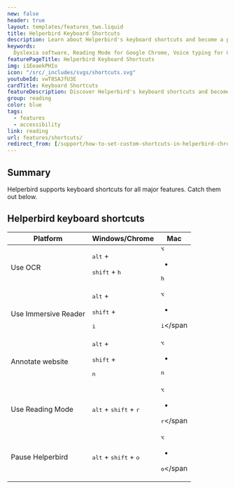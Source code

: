 ```yaml
---
new: false
header: true
layout: templates/features_two.liquid
title: Helperbird Keyboard Shortcuts
description: Learn about Helperbird's keyboard shortcuts and become a pro at using Helperbird. Discover how to navigate Helperbird with ease and enhance your accessibility experience.
keywords:
  Dyslexia software, Reading Mode for Google Chrome, Voice typing for Chrome, Text to speech for Chrome, text reader, Immersive Reader, dyslexia fonts, accessibility software, dyslexia software, Helperbird for Edge, Helperbird for Firefox, Helperbird for Chrome, Opendyslexic for Chrome, OpenDyslexic
featurePageTitle: Helperbird Keyboard Shortcuts
img: i1EeaekPHIo
icon: "/src/_includes/svgs/shortcuts.svg"
youtubeId: vwT8SAJfU3E
cardTitle: Keyboard Shortcuts
featureDescription: Discover Helperbird's keyboard shortcuts and become a pro at navigating the extension. Enhance your accessibility experience with quick and efficient shortcuts.
group: reading
color: blue
tags:
  - features
  - accessibility
link: reading
url: features/shortcuts/
redirect_from: [/support/how-to-set-custom-shortcuts-in-helperbird-chrome-firefox-edge/]
---
```



##  Summary

Helperbird supports keyboard shortcuts for all major features. Catch them out below. 
    

## Helperbird keyboard shortcuts

<table class="min-w-full divide-y divide-gray-200 flex-1">
<thead>
<tr>
<th
scope="col"
class="px-6 py-3 text-left text-xs font-medium text-base-content uppercase tracking-wider"
>
Platform
</th>
<th
scope="col"
class="px-6 py-3 text-left text-xs font-medium text-base-content uppercase tracking-wider"
>
Windows/Chrome
</th>
<th
scope="col"
class="px-6 py-3 text-left text-xs font-medium text-base-content uppercase tracking-wider"
>
Mac
</th>
</tr>
</thead>
<tbody class="divide-y divide-gray-200">
<tr>
<td class="px-6 py-4 whitespace-nowrap">
<div class="leading-relaxed font-sans  text-sm text-base-content">Use OCR</div>
</td>
<td class="px-6 py-4 whitespace-nowrap">
<div class="leading-relaxed font-sans  text-sm text-base-content">
<kbd class="kbd">alt</kbd> +

<kbd class="kbd">shift</kbd>
+
<kbd class="kbd">h</kbd>
</div>
</td>

<td class="px-6 py-4 whitespace-nowrap">
<span class="leading-relaxed font-sans  text-sm text-base-content">
<kbd class="kbd">⌥</kbd>

+
<kbd class="kbd">h</kbd>
</span>
</td>
</tr>

<tr>
<td class="px-6 py-4 whitespace-nowrap">
<div class="leading-relaxed font-sans  text-sm text-base-content">Use Immersive Reader</div>
</td>
<td class="px-6 py-4 whitespace-nowrap">
<div class="leading-relaxed font-sans  text-sm text-base-content">
<kbd class="kbd">alt</kbd>
+

<kbd class="kbd">shift</kbd>
+

<kbd class="kbd">i</kbd>
</div>
</td>

<td class="px-6 py-4 whitespace-nowrap">
<span class="leading-relaxed font-sans  text-sm text-base-content">
<kbd class="kbd">⌥</kbd>

+

<kbd class="kbd">i</kbd></span
>
</td>
</tr>

<tr>
<td class="px-6 py-4 whitespace-nowrap">
<div class="leading-relaxed font-sans  text-sm text-base-content">Annotate website</div>
</td>
<td class="px-6 py-4 whitespace-nowrap">
<div class="leading-relaxed font-sans  text-sm text-base-content">
<kbd class="kbd">alt</kbd>
+

<kbd class="kbd">shift</kbd>
+

<kbd class="kbd">n</kbd>
</div>
</td>

<td class="px-6 py-4 whitespace-nowrap">
<span class="leading-relaxed font-sans  text-sm text-base-content">
<kbd class="kbd">⌥</kbd>

+
<kbd class="kbd">n</kbd>
</span>
</td>
</tr>

<tr>
<td class="px-6 py-4 whitespace-nowrap">
<div class="leading-relaxed font-sans  text-sm text-base-content">Use Reading Mode</div>
</td>
<td class="px-6 py-4 whitespace-nowrap">
<div class="leading-relaxed font-sans  text-sm text-base-content">
<kbd class="kbd">alt</kbd>
+
<kbd class="kbd">shift</kbd>
+
<kbd class="kbd">r</kbd>
</div>
</td>

<td class="px-6 py-4 whitespace-nowrap">
<span class="leading-relaxed font-sans  text-sm text-base-content">
<kbd class="kbd">⌥</kbd>

+
<kbd class="kbd">r</kbd></span
>
</td>
</tr>

<tr>
<td class="px-6 py-4 whitespace-nowrap">
<div class="leading-relaxed font-sans  text-sm text-base-content">Pause Helperbird</div>
</td>
<td class="px-6 py-4 whitespace-nowrap">
<div class="leading-relaxed font-sans  text-sm text-base-content">
<kbd class="kbd">alt</kbd>
+
<kbd class="kbd">shift</kbd>
+
<kbd class="kbd">o</kbd>
</div>
</td>

<td class="px-6 py-4 whitespace-nowrap">
<span class="leading-relaxed font-sans  text-sm text-base-content">
<kbd class="kbd">⌥</kbd>

+
<kbd class="kbd">o</kbd></span
>
</td>
</tr>

<!-- More items... -->
</tbody>
</table>





